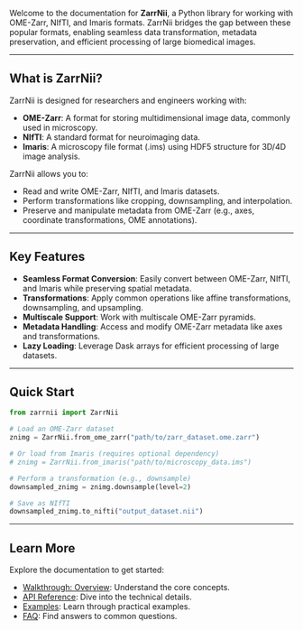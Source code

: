 Welcome to the documentation for **ZarrNii**, a Python library for working with OME-Zarr, NIfTI, and Imaris formats. ZarrNii bridges the gap between these popular formats, enabling seamless data transformation, metadata preservation, and efficient processing of large biomedical images.

---

## What is ZarrNii?

ZarrNii is designed for researchers and engineers working with:

 - **OME-Zarr**: A format for storing multidimensional image data, commonly used in microscopy.
 - **NIfTI**: A standard format for neuroimaging data.
 - **Imaris**: A microscopy file format (.ims) using HDF5 structure for 3D/4D image analysis.

ZarrNii allows you to:

 - Read and write OME-Zarr, NIfTI, and Imaris datasets.
 - Perform transformations like cropping, downsampling, and interpolation.
 - Preserve and manipulate metadata from OME-Zarr (e.g., axes, coordinate transformations, OME annotations).

---

## Key Features

 - **Seamless Format Conversion**: Easily convert between OME-Zarr, NIfTI, and Imaris while preserving spatial metadata.
 - **Transformations**: Apply common operations like affine transformations, downsampling, and upsampling.
 - **Multiscale Support**: Work with multiscale OME-Zarr pyramids.
 - **Metadata Handling**: Access and modify OME-Zarr metadata like axes and transformations.
 - **Lazy Loading**: Leverage Dask arrays for efficient processing of large datasets.

---

## Quick Start

```python
from zarrnii import ZarrNii

# Load an OME-Zarr dataset
znimg = ZarrNii.from_ome_zarr("path/to/zarr_dataset.ome.zarr")

# Or load from Imaris (requires optional dependency)
# znimg = ZarrNii.from_imaris("path/to/microscopy_data.ims")

# Perform a transformation (e.g., downsample)
downsampled_znimg = znimg.downsample(level=2)

# Save as NIfTI
downsampled_znimg.to_nifti("output_dataset.nii")
```

---

## Learn More

Explore the documentation to get started:

 - [Walkthrough: Overview](walkthrough/overview.md): Understand the core concepts.
 - [API Reference](reference.md): Dive into the technical details.
 - [Examples](examples/zarr_nifti.md): Learn through practical examples.
 - [FAQ](faq.md): Find answers to common questions.


